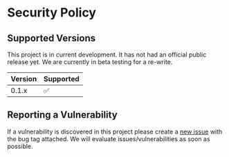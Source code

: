 # Security Policy

## Supported Versions

This project is in current development. It has not had an official public release yet. We are currently in beta testing for a re-write.

| Version | Supported          |
| ------- | ------------------ |
| 0.1.x   | :white_check_mark: |

## Reporting a Vulnerability

If a vulnerability is discovered in this project please create a [new issue](https://github.com/SyndemicsLab/hep-ce/issues) with the bug tag attached. We will evaluate issues/vulnerabilities as soon as possible.
